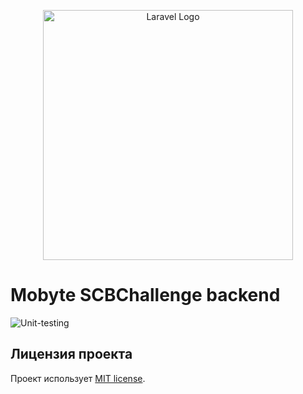 <p align="center"><a href="https://laravel.com" target="_blank"><img src="https://raw.githubusercontent.com/laravel/art/master/logo-lockup/5%20SVG/2%20CMYK/1%20Full%20Color/laravel-logolockup-cmyk-red.svg" width="400" alt="Laravel Logo"></a></p>

# Mobyte SCBChallenge backend

![Unit-testing](https://github.com/Fyordo/finance-hackathon/actions/workflows/laravel.yml/badge.svg)

## Лицензия проекта

Проект использует [MIT license](https://opensource.org/licenses/MIT).
